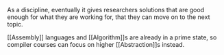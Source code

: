 As a discipline, eventually it gives researchers solutions that are good enough for what they are working for, that they can move on to the next topic.

[[Assembly]] languages and [[Algorithm]]s are already in a prime state, so compiler courses can focus on higher [[Abstraction]]s instead.